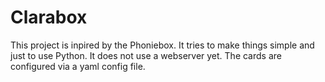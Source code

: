 # Clarabox

This project is inpired by the Phoniebox. It tries to make things simple and just to use Python.
It does not use a webserver yet. The cards are configured via a yaml config file.

